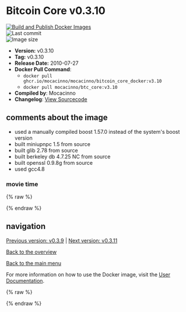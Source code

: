 # Bitcoin Core v0.3.10

[![Build and Publish Docker Images](https://github.com/mocacinno/bitcoin_core_docker/actions/workflows/build-and-publish.yml/badge.svg?branch=v3.10)](https://github.com/mocacinno/bitcoin_core_docker/actions/workflows/build-and-publish.yml)  
![Last commit](https://badgen.net/github/last-commit/mocacinno/bitcoin_core_docker/v3.10)  
![Image size](https://badgen.net/docker/size/mocacinno/btc_core/v3.10?color=green)  

- **Version:** v0.3.10
- **Tag:** v0.3.10
- **Release Date:** 2010-07-27
- **Docker Pull Command**:
  - `docker pull ghcr.io/mocacinno/mocacinno/bitcoin_core_docker:v3.10`
  - `docker pull mocacinno/btc_core:v3.10`
- **Compiled by**: Mocacinno
- **Changelog**: [View Sourcecode](https://github.com/bitcoin/bitcoin/tree/v0.3.10)

## comments about the image

- used a manually compiled boost 1.57.0 instead of the system's boost version
- built miniupnpc 1.5 from source
- built glib 2.78 from source
- built berkeley db 4.7.25 NC from source
- built openssl 0.9.8g from source
- used gcc4.8

### movie time

{% raw %}
<link rel="stylesheet" href="https://mocacinno.com/asciinema-player.css">
   <div id="fullnode"></div>
   <script src="https://mocacinno.com/asciinema-player.min.js"></script>
   <script>
      AsciinemaPlayer.create('./casts/v0.3.10.cast', document.getElementById('fullnode'));
   </script>
{% endraw %}

## navigation

[Previous version: v0.3.9](./v3.9.md) | [Next version: v0.3.11](./v3.11.md)

[Back to the overview](./Readme.md)

[Back to the main menu](../Readme.md)

For more information on how to use the Docker image, visit the [User Documentation](../userdocs/Readme.md).

<!-- Google tag (gtag.js) -->
{% raw %}
<script async src="https://www.googletagmanager.com/gtag/js?id=G-BPC6NC6FF9"></script>
<script>
  window.dataLayer = window.dataLayer || [];
  function gtag(){dataLayer.push(arguments);}
  gtag('js', new Date());
  gtag('config', 'G-BPC6NC6FF9');
</script>
{% endraw %}

